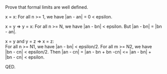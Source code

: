 Prove that formal limits are well defined.        

x = x:
For all n >= 1, we have |an - an| = 0 < epsilon.                  

x = y => y = x:
For all n >= N, we have |an - bn| < epsilon. But |an - bn| = |bn - an|.             

x = y and y = z => x = z:         
For all n >= N1, we have |an - bn| < epsilon/2. For all m >= N2, we have          
|bn - cn| < epsilon/2. Then |an - cn| = |an - bn + bn -cn| <= |an - bn| +             
|bn - cn| < epsilon.          

QED.            


